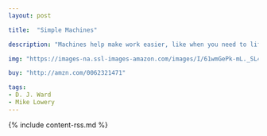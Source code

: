 ```yaml
---
layout: post

title:  "Simple Machines"

description: "Machines help make work easier, like when you need to lift something heavy or reach way up high. There are six simple machines: the lever, the wheel and axle, the pulley, the ramp, the wedge, and the screw. Can you adjust a seesaw to lift an elephant? What happens when you combine two or more simple machines? Read and find out!"

img: "https://images-na.ssl-images-amazon.com/images/I/61wmGePk-mL._SL480_.jpg"

buy: "http://amzn.com/0062321471"

tags:
- D. J. Ward
- Mike Lowery
---
```


{% include content-rss.md %}